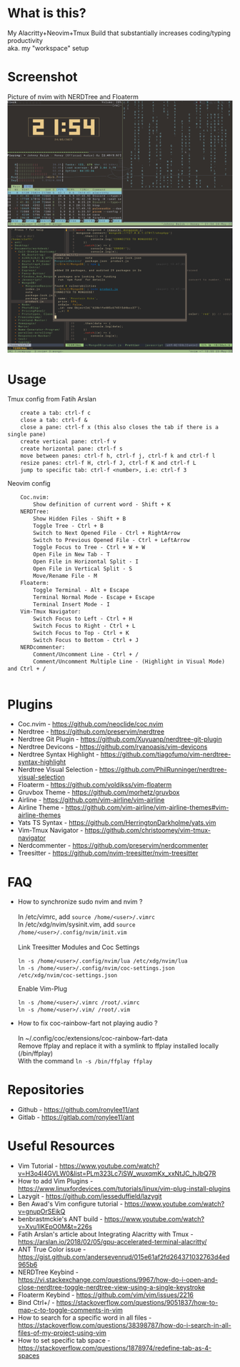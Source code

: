 # What is this?

My Alacritty+Neovim+Tmux Build that substantially increases coding/typing productivity<br />
aka. my "workspace" setup

# Screenshot

Picture of nvim with NERDTree and Floaterm
![Alt text](./alacritty+tmux-showcase.png)
![Alt text](./nvim-showcase.png)

# Usage

Tmux config from Fatih Arslan

```
    create a tab: ctrl-f c
    close a tab: ctrl-f &
    close a pane: ctrl-f x (this also closes the tab if there is a single pane)
    create vertical pane: ctrl-f v
    create horizontal pane: ctrl-f s
    move between panes: ctrl-f h, ctrl-f j, ctrl-f k and ctrl-f l
    resize panes: ctrl-f H, ctrl-f J, ctrl-f K and ctrl-f L
    jump to specific tab: ctrl-f <number>, i.e: ctrl-f 3
```

Neovim config

```
	Coc.nvim:
		Show definition of current word - Shift + K
	NERDTree:
		Show Hidden Files - Shift + B
		Toggle Tree - Ctrl + B
		Switch to Next Opened File - Ctrl + RightArrow
		Switch to Previous Opened File - Ctrl + LeftArrow
		Toggle Focus to Tree - Ctrl + W + W
		Open File in New Tab - T
		Open File in Horizontal Split - I
		Open File in Vertical Split - S
		Move/Rename File - M
	Floaterm:
		Toggle Terminal - Alt + Escape
		Terminal Normal Mode - Escape + Escape
		Terminal Insert Mode - I
	Vim-Tmux Navigator:
		Switch Focus to Left - Ctrl + H
		Switch Focus to Right - Ctrl + L
		Switch Focus to Top - Ctrl + K
		Switch Focus to Bottom - Ctrl + J
	NERDcommenter:
		Comment/Uncomment Line - Ctrl + /
		Comment/Uncomment Multiple Line - (Highlight in Visual Mode) and Ctrl + /


```

# Plugins

- Coc.nvim - https://github.com/neoclide/coc.nvim
- Nerdtree - https://github.com/preservim/nerdtree
- Nerdtree Git Plugin - https://github.com/Xuyuanp/nerdtree-git-plugin
- Nerdtree Devicons - https://github.com/ryanoasis/vim-devicons
- Nerdtree Syntax Highlight - https://github.com/tiagofumo/vim-nerdtree-syntax-highlight
- Nerdtree Visual Selection - https://github.com/PhilRunninger/nerdtree-visual-selection
- Floaterm - https://github.com/voldikss/vim-floaterm
- Gruvbox Theme - https://github.com/morhetz/gruvbox
- Airline - https://github.com/vim-airline/vim-airline
- Airline Theme - https://github.com/vim-airline/vim-airline-themes#vim-airline-themes
- Yats TS Syntax - https://github.com/HerringtonDarkholme/yats.vim
- Vim-Tmux Navigator - https://github.com/christoomey/vim-tmux-navigator
- Nerdcommenter - https://github.com/preservim/nerdcommenter
- Treesitter - https://github.com/nvim-treesitter/nvim-treesitter

# FAQ

- How to synchronize sudo nvim and nvim ?<br />
  <br/>
  In /etc/vimrc, add `source /home/<user>/.vimrc` <br />
  In /etc/xdg/nvim/sysinit.vim, add `source /home/<user>/.config/nvim/init.vim` <br />
  <br />
  Link Treesitter Modules and Coc Settings
  ```
  ln -s /home/<user>/.config/nvim/lua /etc/xdg/nvim/lua
  ln -s /home/<user>/.config/nvim/coc-settings.json /etc/xdg/nvim/coc-settings.json
  ```
  Enable Vim-Plug
  ```
  ln -s /home/<user>/.vimrc /root/.vimrc
  ln -s /home/<user>/.vim/ /root/.vim
  ```
- How to fix coc-rainbow-fart not playing audio ?<br />
  <br />
  In ~/.config/coc/extensions/coc-rainbow-fart-data<br />
  Remove ffplay and replace it with a symlink to ffplay installed locally (/bin/ffplay)<br />
  With the command `ln -s /bin/ffplay ffplay`<br />

# Repositories

- Github - https://github.com/ronylee11/ant
- Gitlab - https://gitlab.com/ronylee11/ant

# Useful Resources

- Vim Tutorial - https://www.youtube.com/watch?v=H3o4l4GVLW0&list=PLm323Lc7iSW_wuxqmKx_xxNtJC_hJbQ7R
- How to add Vim Plugins - https://www.linuxfordevices.com/tutorials/linux/vim-plug-install-plugins
- Lazygit - https://github.com/jesseduffield/lazygit
- Ben Awad's Vim configure tutorial - https://www.youtube.com/watch?v=gnupOrSEikQ
- benbrastmckie's ANT build - https://www.youtube.com/watch?v=Xvu1IKEpO0M&t=226s
- Fatih Arslan's article about Integrating Alacritty with Tmux - https://arslan.io/2018/02/05/gpu-accelerated-terminal-alacritty/
- ANT True Color issue - https://gist.github.com/andersevenrud/015e61af2fd264371032763d4ed965b6
- NERDTree Keybind - https://vi.stackexchange.com/questions/9967/how-do-i-open-and-close-nerdtree-toggle-nerdtree-view-using-a-single-keystroke
- Floaterm Keybind - https://github.com/vim/vim/issues/2216
- Bind Ctrl+/ - https://stackoverflow.com/questions/9051837/how-to-map-c-to-toggle-comments-in-vim
- How to search for a specific word in all files - https://stackoverflow.com/questions/38398787/how-do-i-search-in-all-files-of-my-project-using-vim
- How to set specific tab space - https://stackoverflow.com/questions/1878974/redefine-tab-as-4-spaces
